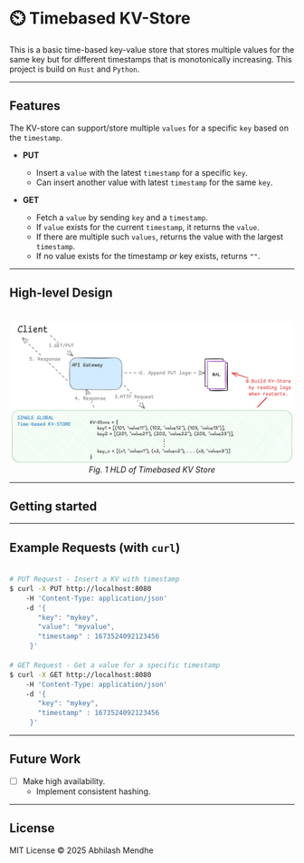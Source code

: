 # ⏲️ Timebased KV-Store

This is a basic time-based key-value store that stores multiple values for the same key but for different timestamps that is monotonically increasing. This project is build on `Rust` and `Python`.

---

##  Features

The KV-store can support/store multiple `values` for a specific `key` based on the `timestamp`.

* **PUT**
    * Insert a `value` with the latest `timestamp` for a specific `key`.
    * Can insert another value with latest `timestamp` for the same `key`.

* **GET**
    * Fetch a `value` by sending `key` and a `timestamp`.
    * If `value` exists for the current `timestamp`, it returns the `value`.
    * If there are multiple such `values`, returns the value with the largest `timestamp`.
    * If no value exists for the timestamp _or_ key exists, returns `""`.

---

## High-level Design

<p style="text-align: center;">
<img src="images/TimebasedKV.png" 
    alt="Timbe-based KV store design"
    style="float: left; margin-top: 20px;"
/>
    <em>Fig. 1 HLD of Timebased KV Store</em>
</p>

---

## Getting started

---  

## Example Requests (with `curl`)

```bash

# PUT Request - Insert a KV with timestamp
$ curl -X PUT http://localhost:8080 
    -H 'Content-Type: application/json' 
    -d '{
       "key": "mykey", 
       "value": "myvalue", 
       "timestamp" : 1673524092123456
     }'

# GET Request - Get a value for a specific timestamp
$ curl -X GET http://localhost:8080
    -H 'Content-Type: application/json' 
    -d '{
       "key": "mykey", 
       "timestamp" : 1673524092123456
     }'
```

---  

## Future Work

- [ ] Make high availability.
    - Implement consistent hashing.

---

## License
MIT License © 2025 Abhilash Mendhe
